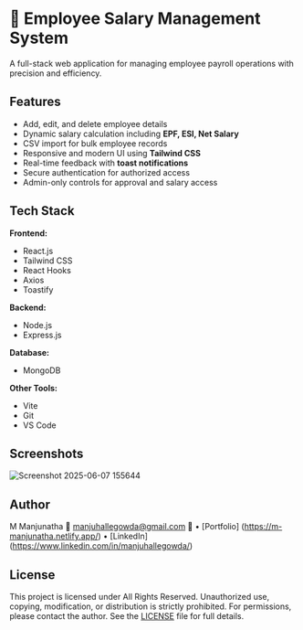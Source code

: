 # 💼 Employee Salary Management System

A full-stack web application for managing employee payroll operations with precision and efficiency.

## Features

- Add, edit, and delete employee details
- Dynamic salary calculation including **EPF, ESI, Net Salary**
- CSV import for bulk employee records
- Responsive and modern UI using **Tailwind CSS**
- Real-time feedback with **toast notifications**
- Secure authentication for authorized access
- Admin-only controls for approval and salary access

## Tech Stack

**Frontend:**
- React.js
- Tailwind CSS
- React Hooks
- Axios
- Toastify

**Backend:**
- Node.js
- Express.js

**Database:**
- MongoDB

**Other Tools:**
- Vite
- Git
- VS Code

## Screenshots

![Screenshot 2025-06-07 155644](https://github.com/user-attachments/assets/2896ff95-d42b-4def-9354-5afd5627eb04)


## Author

M Manjunatha
📧 manjuhallegowda@gmail.com
🔗  • [Portfolio] (https://m-manjunatha.netlify.app/) • [LinkedIn] (https://www.linkedin.com/in/manjuhallegowda/)

## License

This project is licensed under All Rights Reserved.
Unauthorized use, copying, modification, or distribution is strictly prohibited.
For permissions, please contact the author. See the [LICENSE](LICENSE) file for full details.
